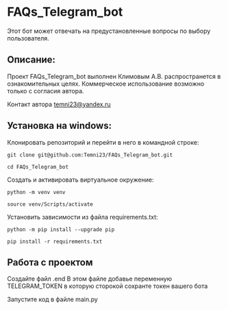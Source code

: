 # FAQs_Telegram_bot
Этот бот может отвечать на предустановленные вопросы по выбору пользователя.

## Описание:
Проект FAQs_Telegram_bot выполнен Климовым А.В. распространется в ознакомительных целях. Коммерческое использование возможно только с согласия автора. 

Контакт автора temni23@yandex.ru

## Установка на windows:

Клонировать репозиторий и перейти в него в командной строке:

```
git clone git@github.com:Temni23/FAQs_Telegram_bot.git
```

```
cd FAQs_Telegram_bot
```

Cоздать и активировать виртуальное окружение:

```
python -m venv venv
```

```
source venv/Scripts/activate
```

Установить зависимости из файла requirements.txt:

```
python -m pip install --upgrade pip
```

```
pip install -r requirements.txt
```

## Работа с проектом

Создайте файл .end В этом файле добавье переменную TELEGRAM_TOKEN в которую сторокой сохранте токен вашего бота

Запустите код в файле main.py


